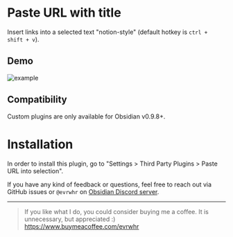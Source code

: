 # Paste URL with title

Insert links into a selected text "notion-style" (default hotkey is `ctrl + shift + v`).

## Demo
![example](https://user-images.githubusercontent.com/4748206/98997874-ed55fb80-253d-11eb-9121-709a316a4d1e.gif)

## Compatibility
Custom plugins are only available for Obsidian v0.9.8+.

# Installation
In order to install this plugin, go to "Settings > Third Party Plugins > Paste URL into selection".


If you have any kind of feedback or questions, feel free to reach out via GitHub issues or `@evrwhr` on [Obsidian Discord server](https://discord.com/invite/veuWUTm).

---

> If you like what I do, you could consider buying me a coffee. It is unnecessary, but appreciated :) https://www.buymeacoffee.com/evrwhr
